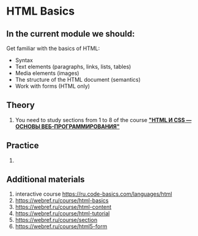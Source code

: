 # HTML Basics
## In the current module we should:
Get familiar with the basics of HTML:
- Syntax
- Text elements (paragraphs, links, lists, tables)
- Media elements (images)
- The structure of the HTML document (semantics)
- Work with forms (HTML only)

## Theory
1. You need to study sections from 1 to 8 of the course **["HTML И CSS — ОСНОВЫ ВЕБ-ПРОГРАММИРОВАНИЯ"](https://codebra.ru/ru/courses/html-css-base)**

## Practice
1. 

## Additional materials
1. interactive course https://ru.code-basics.com/languages/html
2. https://webref.ru/course/html-basics
3. https://webref.ru/course/html-content
4. https://webref.ru/course/html-tutorial
5. https://webref.ru/course/section
6. https://webref.ru/course/html5-form
